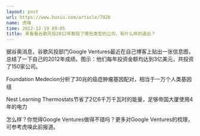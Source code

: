```yaml
---
layout: post
url: https://www.huxiu.com/article/7920
name: 虎嗅
time: 2012-12-19 09:05
title: 来看看谷歌风投2012年都投了哪些类型的公司，有什么样的退出？
---
```

据谷奥消息，谷歌风投部门Google Ventures最近在自己博客上贴出一张信息图，总结了一下自己的2012年成绩。图示：他们每年投资金额均达到3亿美元，共投资了150家公司。

Foundation Medecion分析了30兆的癌症肿瘤基因配对，相当于一万个人类基因组

Nest Learning Thermostats节省了2亿6千万千瓦时的能量，足够帝国大厦使用4年的电力

怎么样？你觉得Google Ventures做得不错吗？更多对Google Ventures的梳理，可参考虎嗅此前报道。

